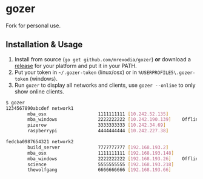 # gozer

Fork for personal use.

## Installation & Usage

1. Install from source (`go get github.com/mrexodia/gozer`) **or** download a [release](https://github.com/mrexodia/gozer/releases) for your platform and put it in your PATH.
2. Put your token in `~/.gozer-token` (linux/osx) or in `%USERPROFILE5\.gozer-token` (windows).
3. Run `gozer` to display all networks and clients, use `gozer --online` to only show online clients.

```bash
$ gozer
1234567890abcdef network1 
     	mba_osx                   1111111111 [10.242.52.135]	
     	mba_windows               2222222222 [10.242.190.139]	 Offline
     	pizerow                   3333333333 [10.242.34.69]	
     	raspberrypi               4444444444 [10.242.227.38]	

fedcba0987654321 network2 
     	build_server              7777777777 [192.168.193.2]	
     	mba_osx                   1111111111 [192.168.193.148]	
     	mba_windows               2222222222 [192.168.193.26]	 Offline
     	science                   5555555555 [192.168.193.218]	
     	thewolfgang               6666666666 [192.168.193.66]
```
